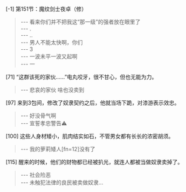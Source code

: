 
[-1] 第151节：魔纹剑士夜卓（修）
>--- 看来你们并不把我这“那一级”的强者放在眼里了<br>
>--- .<br>
>--- ..<br>
>--- 男人不能太快啊，你们<br>
>--- 3<br>
>--- 一波未平一波又起啊<br>
>--- 一<br>

[71] “这群该死的家伙……”电丸咬牙，很不甘心，但也无能为力。
>--- 悲哀的家伙  啥也没卖到<br>

[97] 来到3包间，修改了奴隶契约之后，他就当场下跪，对漆游表示效忠。
>--- 好没骨气啊<br>
>--- 宣誓孝忠警告⚠️<br>

[100] 这些人身材矮小，肌肉结实如石，不管男女都有长长的浓密胡须。
>--- 我的萝莉矮人[fn=12]没有了<br>

[115] 醒来的时候，他们的财物都已经被扒光，就连人都被当做奴隶卖掉了。
>--- 社会险恶<br>
>--- 未触犯法律的良民被卖做奴隶…<br>
